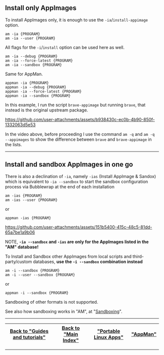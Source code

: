 ## Install only AppImages
To install AppImages only, it is enough to use the `-ia`/`install-appimage` option.
```
am -ia {PROGRAM}
am -ia --user {PROGRAM}
```
All flags for the `-i`/`install` option can be used here as well.
```
am -ia --debug {PROGRAM}
am -ia --force-latest {PROGRAM}
am -ia --sandbox {PROGRAM}
```
Same for AppMan.
```
appman -ia {PROGRAM}
appman -ia --debug {PROGRAM}
appman -ia --force-latest {PROGRAM}
appman -ia --sandbox {PROGRAM}
```
In this example, I run the script `brave-appimage` but running `brave`, that instead is the original upstream package.

https://github.com/user-attachments/assets/b938430c-ec0b-4b90-850f-1332063d5e53

In the video above, before proceeding I use the command `am -q` and `am -q --appimages` to show the difference between `brave` and `brave-appimage` in the lists.

------------------------------------------------------------------------
## Install and sandbox AppImages in one go
There is also a declination of `-ia`, namely `-ias` (Install AppImage & Sandox) which is equivalent to `-ia --sandbox` to start the sandbox configuration process via Bubblewrap at the end of each installation
```
am -ias {PROGRAM}
am -ias --user {PROGRAM}
```
or
```
appman -ias {PROGRAM}
```

https://github.com/user-attachments/assets/151b5400-415c-48c5-81dd-65a7be1a9b06

NOTE, **`-ia --sandbox` and `-ias` are only for the AppImages listed in the "AM" database!**

To Install and Sandbox other AppImages from local scripts and third-party/custom databases, **use the `-i --sandbox` combination instead**
```
am -i --sandbox {PROGRAM}
am -i --user --sandbox {PROGRAM}
```
or
```
appman -i --sandbox {PROGRAM}
```
Sandboxing of other formats is not supported.

See also how sandboxing works in "AM", at "[Sandboxing](./sandbox.md)".

------------------------------------------------------------------------

| [Back to "Guides and tutorials"](../../README.md#guides-and-tutorials) | [Back to "Main Index"](../../README.md#main-index) | ["Portable Linux Apps"](https://portable-linux-apps.github.io/) | [ "AppMan" ](https://github.com/ivan-hc/AppMan) |
| - | - | - | - |

------------------------------------------------------------------------
